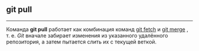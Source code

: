 ## git pull

---

Команда **git pull** работает как комбинация команд [git fetch](./fetch.md) и [git merge](./merge.md) , т. е. *Git* вначале забирает изменения из указанного удалённого репозитория, а затем пытается слить их с текущей веткой.